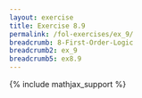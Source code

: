 ```yaml
---
layout: exercise
title: Exercise 8.9
permalink: /fol-exercises/ex_9/
breadcrumb: 8-First-Order-Logic
breadcrumb2: ex_9
breadcrumb5: ex8.9
---
```


{% include mathjax_support %}

